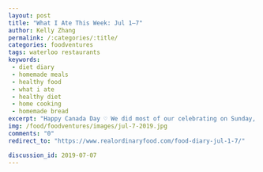 ```yaml
---
layout: post
title: "What I Ate This Week: Jul 1–7"
author: Kelly Zhang
permalink: /:categories/:title/
categories: foodventures
tags: waterloo restaurants
keywords:
 - diet diary
 - homemade meals
 - healthy food
 - what i ate
 - healthy diet
 - home cooking
 - homemade bread
excerpt: "Happy Canada Day ♡ We did most of our celebrating on Sunday, so this week is back to normal for us. We reached a new achievement this week: 0 instances of eating out! Fingers crossed we can keep it up."
img: /food/foodventures/images/jul-7-2019.jpg
comments: "0"
redirect_to: "https://www.realordinaryfood.com/food-diary-jul-1-7/"

discussion_id: 2019-07-07
---
```

